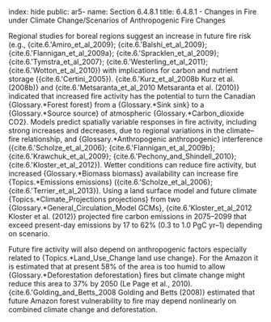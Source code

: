 index: hide
public: ar5-
name: Section 6.4.8.1
title: 6.4.8.1 - Changes in Fire under Climate Change/Scenarios of Anthropogenic Fire Changes

Regional studies for boreal regions suggest an increase in future fire risk (e.g., {cite.6.'Amiro_et_al_2009}; {cite.6.'Balshi_et_al_2009}; {cite.6.'Flannigan_et_al_2009a}; {cite.6.'Spracklen_et_al_2009}; {cite.6.'Tymstra_et_al_2007}; {cite.6.'Westerling_et_al_2011}; {cite.6.'Wotton_et_al_2010}) with implications for carbon and nutrient storage ({cite.6.'Certini_2005}). {cite.6.'Kurz_et_al_2008b Kurz et al. (2008b)} and {cite.6.'Metsaranta_et_al_2010 Metsaranta et al. (2010)} indicated that increased fire activity has the potential to turn the Canadian {Glossary.*Forest forest} from a {Glossary.*Sink sink} to a {Glossary.*Source source} of atmospheric {Glossary.*Carbon_dioxide CO2}. Models predict spatially variable responses in fire activity, including strong increases and decreases, due to regional variations in the climate–fire relationship, and {Glossary.*Anthropogenic anthropogenic} interference ({cite.6.'Scholze_et_al_2006}; {cite.6.'Flannigan_et_al_2009b}; {cite.6.'Krawchuk_et_al_2009}; {cite.6.'Pechony_and_Shindell_2010}; {cite.6.'Kloster_et_al_2012}). Wetter conditions can reduce fire activity, but increased {Glossary.*Biomass biomass} availability can increase fire {Topics.*Emissions emissions} ({cite.6.'Scholze_et_al_2006}; {cite.6.'Terrier_et_al_2013}). Using a land surface model and future climate {Topics.*Climate_Projections projections} from two {Glossary.*General_Circulation_Model GCMs}, {cite.6.'Kloster_et_al_2012 Kloster et al. (2012)} projected fire carbon emissions in 2075–2099 that exceed present-day emissions by 17 to 62% (0.3 to 1.0 PgC yr–1) depending on scenario.

Future fire activity will also depend on anthropogenic factors especially related to {Topics.*Land_Use_Change land use change}. For the Amazon it is estimated that at present 58% of the area is too humid to allow {Glossary.*Deforestation deforestation} fires but climate change might reduce this area to 37% by 2050 (Le Page et al., 2010). {cite.6.'Golding_and_Betts_2008 Golding and Betts (2008)} estimated that future Amazon forest vulnerability to fire may depend nonlinearly on combined climate change and deforestation.
